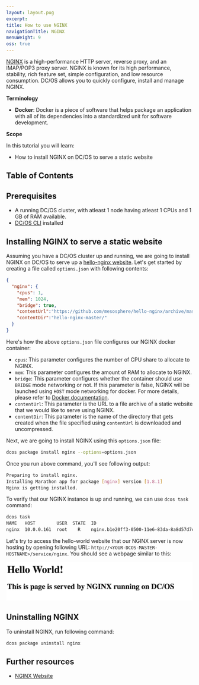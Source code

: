 ```yaml
---
layout: layout.pug
excerpt:
title: How to use NGINX
navigationTitle: NGINX
menuWeight: 9
oss: true
---
```


[NGINX](https://www.nginx.com) is a high-performance HTTP server, reverse proxy, and an IMAP/POP3 proxy server. NGINX is known for its high performance, stability, rich feature set, simple configuration, and low resource consumption. DC/OS allows you to quickly configure, install and manage NGINX.

**Terminology**

- **Docker**: Docker is a piece of software that helps package an application with all of its dependencies into a standardized unit for software development.

**Scope**

In this tutorial you will learn:
* How to install NGINX on DC/OS to serve a static website

## Table of Contents

## Prerequisites

- A running DC/OS cluster, with atleast 1 node having atleast 1 CPUs and 1 GB of RAM available.
- [DC/OS CLI](/docs/1.7/usage/cli/install/) installed

## Installing NGINX to serve a static website

Assuming you have a DC/OS cluster up and running, we are going to install NGINX on DC/OS to serve up a [hello-nginx website](http://mesosphere.github.io/hello-nginx/). Let's get started by creating a file called `options.json` with following contents:

```json
{
  "nginx": {
    "cpus": 1,
    "mem": 1024,
    "bridge": true,
    "contentUrl":"https://github.com/mesosphere/hello-nginx/archive/master.zip",
    "contentDir":"hello-nginx-master/"
  }
}
```

Here's how the above `options.json` file configures our NGINX docker container:
* `cpus`: This parameter configures the number of CPU share to allocate to NGINX.
* `mem`: This parameter configures the amount of RAM to allocate to NGINX.
* `bridge`: This parameter configures whether the container should use `BRIDGE` mode networking or not. If this parameter is false, NGINX will be launched using `HOST` mode networking for docker. For more details, please refer to [Docker documentation](https://docs.docker.com/).
* `contentUrl`: This parameter is the URL to a file archive of a static website that we would like to serve using NGINX.
* `contentDir`: This parameter is the name of the directory that gets created when the file specified using `contentUrl` is downloaded and uncompressed.

Next, we are going to install NGINX using this `options.json` file:

```bash
dcos package install nginx --options=options.json
```

Once you run above command, you'll see following output:

```bash
Preparing to install nginx.
Installing Marathon app for package [nginx] version [1.8.1]
Nginx is getting installed.
```

To verify that our NGINX instance is up and running, we can use `dcos task` command:

```bash
dcos task
NAME   HOST        USER  STATE  ID
nginx  10.0.0.161  root    R    nginx.b1e20ff3-0500-11e6-83da-8a8d57d7c81f
```

Let's try to access the hello-world website that our NGINX server is now hosting by opening following URL: `http://<YOUR-DCOS-MASTER-HOSTNAME>/service/nginx`. You should see a webpage similar to this:

![Hello World NGINX on DC/OS](img/hello-nginx-dcos.png)

## Uninstalling NGINX

To uninstall NGINX, run following command:

```bash
dcos package uninstall nginx
```

## Further resources

* [NGINX Website](https://nginx.com)
